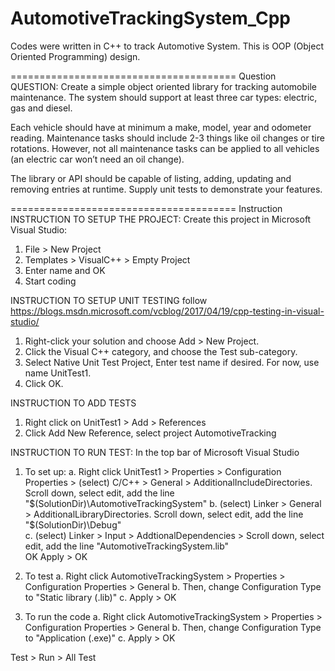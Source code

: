 # AutomotiveTrackingSystem_Cpp
Codes were written in C++ to track Automotive System.  This is OOP (Object Oriented Programming) design.

======================================= Question
QUESTION:
Create a simple object oriented library for tracking automobile maintenance. The system should support at least 
three car types: electric, gas and diesel. 

Each vehicle should have at minimum a make, model, year and odometer reading. Maintenance tasks should include 2-3 
things like oil changes or tire rotations. However, not all maintenance tasks can be applied to all vehicles (an 
electric car won’t need an oil change).

The library or API should be capable of listing, adding, updating and removing entries at runtime. Supply unit tests 
to demonstrate your features.

======================================= Instruction
INSTRUCTION TO SETUP THE PROJECT:
Create this project in Microsoft Visual Studio:
1. File > New Project
2. Templates > VisualC++ > Empty Project
3. Enter name and OK
4. Start coding

INSTRUCTION TO SETUP UNIT TESTING
follow https://blogs.msdn.microsoft.com/vcblog/2017/04/19/cpp-testing-in-visual-studio/
1. Right-click your solution and choose Add > New Project. 
2. Click the Visual C++ category, and choose the Test sub-category.
3. Select Native Unit Test Project, Enter test name if desired.  For now, use name UnitTest1.
3. Click OK.

INSTRUCTION TO ADD TESTS
1. Right click on UnitTest1 > Add > References
2. Click Add New Reference, select project AutomotiveTracking

INSTRUCTION TO RUN TEST:
In the top bar of Microsoft Visual Studio
1. To set up:
  a. Right click UnitTest1 > Properties > Configuration Properties > (select) C/C++ > General > 
     AdditionalIncludeDirectories.
     Scroll down, select edit, add the line "$(SolutionDir)\AutomotiveTrackingSystem"        
  b. (select) Linker > General > AdditionalLibraryDirectories.
     Scroll down, select edit, add the line "$(SolutionDir)\Debug"    
  c. (select) Linker > Input > AddtionalDependencies > 
     Scroll down, select edit, add the line "AutomotiveTrackingSystem.lib"     
     OK 
     Apply > OK
     
2. To test
  a. Right click AutomotiveTrackingSystem > Properties > Configuration Properties > General 
  b. Then, change Configuration Type to "Static library (.lib)"
  c. Apply > OK
  
3. To run the code
  a. Right click AutomotiveTrackingSystem > Properties > Configuration Properties > General 
  b. Then, change Configuration Type to "Application (.exe)"
  c. Apply > OK
  
   
      
      
      
      
Test > Run > All Test



